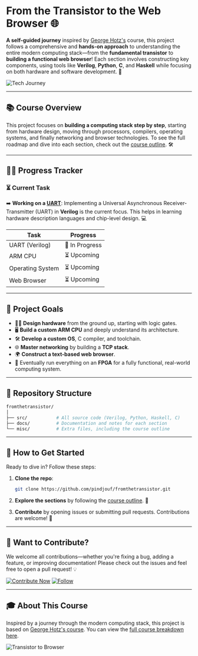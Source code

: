 # From the Transistor to the Web Browser 🌐

**A self-guided journey** inspired by [George Hotz's](https://en.wikipedia.org/wiki/George_Hotz) course, this project follows a comprehensive and **hands-on approach** to understanding the entire modern computing stack—from the **fundamental transistor** to **building a functional web browser**! Each section involves constructing key components, using tools like **Verilog**, **Python**, **C**, and **Haskell** while focusing on both hardware and software development. 🎯

![Tech Journey](https://cdn.pixabay.com/photo/2015/01/08/18/24/programming-593312_1280.jpg)

---

## 📚 Course Overview

This project focuses on **building a computing stack step by step**, starting from hardware design, moving through processors, compilers, operating systems, and finally networking and browser technologies. To see the full roadmap and dive into each section, check out the [course outline](https://github.com/pindjouf/fromthetransistor/blob/master/misc/course_outline.md). 🛠️

---

## 🏃‍♂️ Progress Tracker

### ⏳ Current Task

➡️ **Working on a [UART](https://github.com/pindjouf/uart)**: Implementing a Universal Asynchronous Receiver-Transmitter (UART) in **Verilog** is the current focus. This helps in learning hardware description languages and chip-level design. 💻

| Task           | Progress |
| ---------------| -------- |
| UART (Verilog) | 🔄 In Progress |
| ARM CPU        | ⏳ Upcoming |
| Operating System| ⏳ Upcoming |
| Web Browser    | ⏳ Upcoming |

---

## 🌟 Project Goals

- 🧑‍🏭 **Design hardware** from the ground up, starting with logic gates.
- 🖥️ **Build a custom ARM CPU** and deeply understand its architecture.
- 🛠️ **Develop a custom OS**, C compiler, and toolchain.
- 🌐 **Master networking** by building a **TCP stack**.
- 🌍 **Construct a text-based web browser**.
- 🤖 Eventually run everything on an **FPGA** for a fully functional, real-world computing system.

---

## 📂 Repository Structure

```bash
fromthetransistor/
│
├── src/           # All source code (Verilog, Python, Haskell, C)
├── docs/          # Documentation and notes for each section
└── misc/          # Extra files, including the course outline
```

---

## 🚧 How to Get Started

Ready to dive in? Follow these steps:

1. **Clone the repo**:
   ```bash
   git clone https://github.com/pindjouf/fromthetransistor.git
   ```

2. **Explore the sections** by following the [course outline](https://github.com/pindjouf/fromthetransistor/blob/master/misc/course_outline.md). 📝

3. **Contribute** by opening issues or submitting pull requests. Contributions are welcome! 🎉

---

## 🤝 Want to Contribute?

We welcome all contributions—whether you're fixing a bug, adding a feature, or improving documentation! Please check out the issues and feel free to open a pull request! 💡

[![Contribute Now](https://img.shields.io/badge/Contribute-Now-blue?style=for-the-badge&logo=github)](https://github.com/pindjouf/fromthetransistor/issues) [![Follow](https://img.shields.io/badge/Follow-Me-green?style=for-the-badge&logo=github)](https://github.com/pindjouf)

---

## 🎓 About This Course

Inspired by a journey through the modern computing stack, this project is based on [George Hotz's course](https://github.com/pindjouf/fromthetransistor/blob/master/misc/course_outline.md). You can view the [full course breakdown here](https://github.com/pindjouf/fromthetransistor/blob/master/misc/course_outline.md).

![Transistor to Browser](https://cdn.pixabay.com/photo/2015/12/08/00/26/web-1081728_960_720.jpg)
